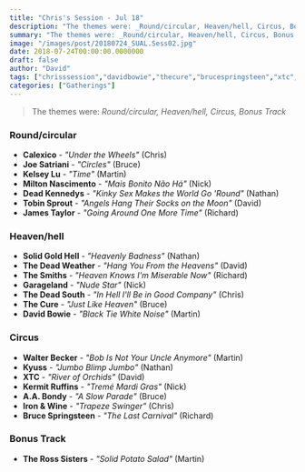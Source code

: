 ```yaml
---
title: "Chris's Session - Jul 18"
description: "The themes were: _Round/circular, Heaven/hell, Circus, Bonus Track_"
summary: "The themes were: _Round/circular, Heaven/hell, Circus, Bonus Track_"
image: "/images/post/20180724_SUAL.Sess02.jpg"
date: 2018-07-24T00:00:00.0000000
draft: false
author: "David"
tags: ["chrisssession","davidbowie","thecure","brucespringsteen","xtc","jamestaylor","calexico","thesmiths","ironandwine","walterbecker","aabondy","garageland","deadkennedys","miltonnascimento","kyuss","kelseylu","joesatriani","tobinsprout","thedeadsouth","solidgoldhell","kermitruffins","thedeadweather","therosssisters"]
categories: ["Gatherings"]
---
```

> The themes were: _Round/circular, Heaven/hell, Circus, Bonus Track_
### Round/circular
- **Calexico** - _"Under the Wheels"_ (Chris)
- **Joe Satriani** - _"Circles"_ (Bruce)
- **Kelsey Lu** - _"Time"_ (Martin)
- **Milton Nascimento** - _"Mais Bonito Não Há"_ (Nick)
- **Dead Kennedys** - _"Kinky Sex Makes the World Go 'Round"_ (Nathan)
- **Tobin Sprout** - _"Angels Hang Their Socks on the Moon"_ (David)
- **James Taylor** - _"Going Around One More Time"_ (Richard)
### Heaven/hell
- **Solid Gold Hell** - _"Heavenly Badness"_ (Nathan)
- **The Dead Weather** - _"Hang You From the Heavens"_ (David)
- **The Smiths** - _"Heaven Knows I'm Miserable Now"_ (Richard)
- **Garageland** - _"Nude Star"_ (Nick)
- **The Dead South** - _"In Hell I'll Be in Good Company"_ (Chris)
- **The Cure** - _"Just Like Heaven"_ (Bruce)
- **David Bowie** - _"Black Tie White Noise"_ (Martin)
### Circus
- **Walter Becker** - _"Bob Is Not Your Uncle Anymore"_ (Martin)
- **Kyuss** - _"Jumbo Blimp Jumbo"_ (Nathan)
- **XTC** - _"River of Orchids"_ (David)
- **Kermit Ruffins** - _"Tremé Mardi Gras"_ (Nick)
- **A.A. Bondy** - _"A Slow Parade"_ (Bruce)
- **Iron & Wine** - _"Trapeze Swinger"_ (Chris)
- **Bruce Springsteen** - _"The Last Carnival"_ (Richard)
### Bonus Track
- **The Ross Sisters** - _"Solid Potato Salad"_ (Martin)
